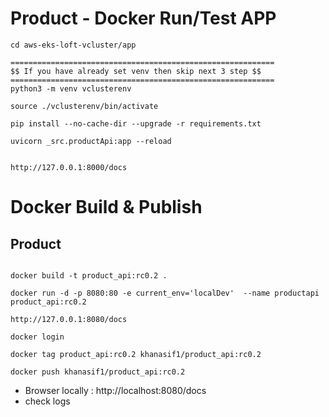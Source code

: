 # Product - Docker Run/Test APP

```
cd aws-eks-loft-vcluster/app 

===========================================================
$$ If you have already set venv then skip next 3 step $$
===========================================================
python3 -m venv vclusterenv 

source ./vclusterenv/bin/activate 

pip install --no-cache-dir --upgrade -r requirements.txt 

uvicorn _src.productApi:app --reload  


http://127.0.0.1:8000/docs

```

# Docker Build & Publish
 
## Product 
```

docker build -t product_api:rc0.2 .  

docker run -d -p 8080:80 -e current_env='localDev'  --name productapi product_api:rc0.2

http://127.0.0.1:8080/docs

docker login

docker tag product_api:rc0.2 khanasif1/product_api:rc0.2

docker push khanasif1/product_api:rc0.2

```

- Browser locally : http://localhost:8080/docs
- check logs
